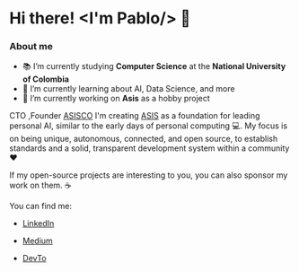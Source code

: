 # Hi there! <I'm Pablo/> 👋

### About me
- 📚 I’m currently studying **Computer Science** at the **National University of Colombia**
- 🌱 I’m currently learning about AI, Data Science, and more
- 🧱 I’m currently working on **Asis** as a hobby project
  
CTO ,Founder [ASISCO]( https://www.linkedin.com/company/asiscoai/)
I'm creating [ASIS](https://github.com/juanpablo91/Asis) as a foundation for leading personal AI, similar to the early days of personal computing 💻. 
My focus is on being unique, autonomous, connected, and open source, to establish standards and a solid, transparent development 
system within a community ❤

If my open-source projects are interesting to you, you can also sponsor my work on them. ☕

You can find me:

- [LinkedIn](https://www.example.com/my%20great%20page)

- [Medium](https://medium.com/@jpablogonzalezrod)

- [DevTo](https://dev.to/pablogonzalezrod)



















<!--
**juanpablo91/juanpablo91** is a ✨ _special_ ✨ repository because its `README.md` (this file) appears on your GitHub profile.

Here are some ideas to get you started:

- 🔭 I’m currently working on ...
- 🌱 I’m currently learning ...
- 👯 I’m looking to collaborate on ...
- 🤔 I’m looking for help with ...
- 💬 Ask me about ...
- 📫 How to reach me: ...
- 😄 Pronouns: ...
- ⚡ Fun fact: ...
-->
